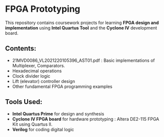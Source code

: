 # FPGA Prototyping

This repository contains coursework projects for learning **FPGA design and implementation** using **Intel Quartus Tool** and the **Cyclone IV** development board.

## Contents:
- 21MVD0086_VL2021220105396_AST01.pdf : Basic implementations of Multiplexer, Comparators.
- Hexadecimal operations
- Clock divider logic
- Lift (elevator) controller design
- Other fundamental FPGA programming examples

## Tools Used:
- **Intel Quartus Prime** for design and synthesis
- **Cyclone IV FPGA board** for hardware prototyping : Altera DE2-115 FPGA Kit using Quartus II.
- **Verilog** for coding digital logic


